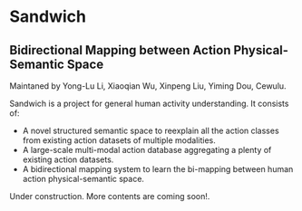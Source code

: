 # Sandwich
## Bidirectional Mapping between Action Physical-Semantic Space
Maintaned by Yong-Lu Li, Xiaoqian Wu, Xinpeng Liu, Yiming Dou, Cewulu.


Sandwich is a project for general human activity understanding. It consists of:
- A novel structured semantic space to reexplain all the action classes from existing action datasets of multiple modalities.
- A large-scale multi-modal action database aggregating a plenty of existing action datasets.
- A bidirectional mapping system to learn the bi-mapping between human action physical-semantic space.

Under construction. More contents are coming soon!.
